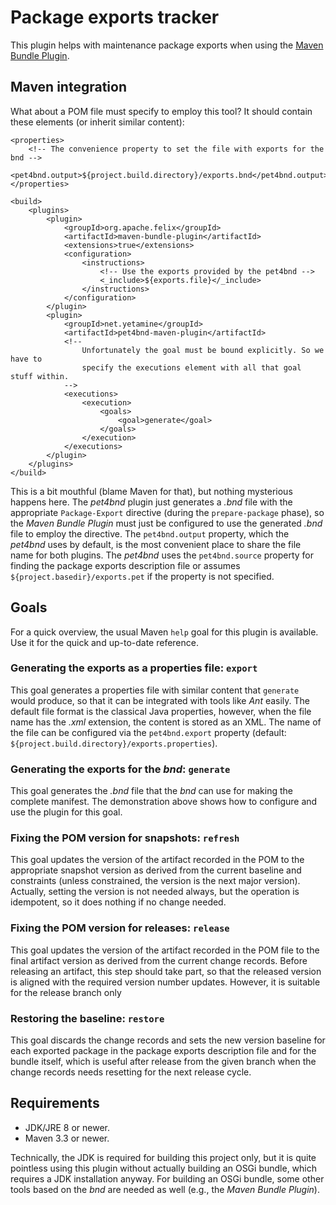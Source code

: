 # Package exports tracker #

This plugin helps with maintenance package exports when using the [Maven Bundle Plugin](http://felix.apache.org/components/bundle-plugin/index.html).


## Maven integration ##

What about a POM file must specify to employ this tool? It should contain these elements (or inherit similar content):

```{xml}
<properties>
    <!-- The convenience property to set the file with exports for the bnd -->
    <pet4bnd.output>${project.build.directory}/exports.bnd</pet4bnd.output>
</properties>

<build>
    <plugins>
        <plugin>
            <groupId>org.apache.felix</groupId>
            <artifactId>maven-bundle-plugin</artifactId>
            <extensions>true</extensions>
            <configuration>
                <instructions>
                    <!-- Use the exports provided by the pet4bnd -->
                    <_include>${exports.file}</_include>
                </instructions>
            </configuration>
        </plugin>
        <plugin>
            <groupId>net.yetamine</groupId>
            <artifactId>pet4bnd-maven-plugin</artifactId>
            <!--
                Unfortunately the goal must be bound explicitly. So we have to
                specify the executions element with all that goal stuff within.
            -->
            <executions>
                <execution>
                    <goals>
                        <goal>generate</goal>
                    </goals>
                </execution>
            </executions>
        </plugin>
    </plugins>
</build>
```

This is a bit mouthful (blame Maven for that), but nothing mysterious happens here. The *pet4bnd* plugin just generates a *.bnd* file with the appropriate `Package-Export` directive (during the `prepare-package` phase), so the *Maven Bundle Plugin* must just be configured to use the generated *.bnd* file to employ the directive. The `pet4bnd.output` property, which the *pet4bnd* uses by default, is the most convenient place to share the file name for both plugins. The *pet4bnd* uses the `pet4bnd.source` property for finding the package exports description file or assumes `${project.basedir}/exports.pet` if the property is not specified.


## Goals ###

For a quick overview, the usual Maven `help` goal for this plugin is available. Use it for the quick and up-to-date reference.


### Generating the exports as a properties file: `export` ###

This goal generates a properties file with similar content that `generate` would produce, so that it can be integrated with tools like *Ant* easily. The default file format is the classical Java properties, however, when the file name has the *.xml* extension, the content is stored as an XML. The name of the file can be configured via the `pet4bnd.export` property (default: `${project.build.directory}/exports.properties`).


### Generating the exports for the *bnd*: `generate` ###

This goal generates the *.bnd* file that the *bnd* can use for making the complete manifest. The demonstration above shows how to configure and use the plugin for this goal.


### Fixing the POM version for snapshots: `refresh` ###

This goal updates the version of the artifact recorded in the POM to the appropriate snapshot version as derived from the current baseline and constraints (unless constrained, the version is the next major version). Actually, setting the version is not needed always, but the operation is idempotent, so it does nothing if no change needed.


### Fixing the POM version for releases: `release` ###

This goal updates the version of the artifact recorded in the POM file to the final artifact version as derived from the current change records. Before releasing an artifact, this step should take part, so that the released version is aligned with the required version number updates. However, it is suitable for the release branch only


### Restoring the baseline: `restore` ###

This goal discards the change records and sets the new version baseline for each exported package in the package exports description file and for the bundle itself, which is useful after release from the given branch when the change records needs resetting for the next release cycle.


## Requirements ##

* JDK/JRE 8 or newer.
* Maven 3.3 or newer.

Technically, the JDK is required for building this project only, but it is quite pointless using this plugin without actually building an OSGi bundle, which requires a JDK installation anyway. For building an OSGi bundle, some other tools based on the *bnd* are needed as well (e.g., the *Maven Bundle Plugin*).
